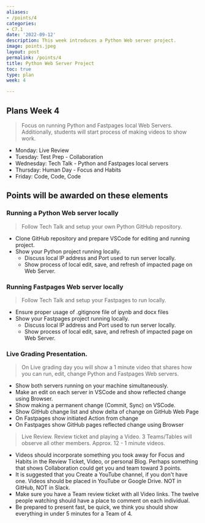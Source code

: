 ```yaml
---
aliases:
- /points/4
categories:
- C7.1
date: '2022-09-12'
description: This week introduces a Python Web server project.
image: points.jpeg
layout: post
permalink: /points/4
title: Python Web Server Project
toc: true
type: plan
week: 4

---
```


## Plans Week 4
> Focus on running Python and Fastpages local Web Servers.   Additionally, students will start process of making videos to show work.
- Monday: Live Review
- Tuesday: Test Prep - Collaboration
- Wednesday: Tech Talk - Python and Fastpages local servers
- Thursday: Human Day - Focus and Habits
- Friday: Code, Code, Code

## Points will be awarded on these elements
### Running a Python Web server locally
> Follow Tech Talk and setup your own Python GitHub repository.
- Clone GitHub repository and prepare VSCode for editing and running project.  
- Show your Python project running locally.
    - Discuss local IP address and Port used to run server locally.
    - Show process of local edit, save, and refresh of impacted page on Web Server.

### Running Fastpages Web server locally
> Follow Tech Talk and setup your Fastpages to run locally.  
- Ensure proper usage of .gitignore file of ipynb and docx files
- Show your Fastpages project running locally.
    - Discuss local IP address and Port used to run server locally.
    - Show process of local edit, save, and refresh of impacted page on Web Server.

### Live Grading Presentation.  
> On Live grading day you will show a 1 minute video that shares how you can run, edit, change Python and Fastpages Web servers.
- Show both servers running on your machine simultaneously.
- Make an edit on each server in VSCode and show reflected change using Browser.
- Show making a permanent change (Commit, Sync) on VSCode.
- Show GitHub change list and show delta of change on GitHub Web Page
- On Fastpages show initiated Action from change
- On Fastpages show GitHub pages reflected change using Browser
    
> Live Review.  Review ticket and playing a Video.  3 Teams/Tables will observe all other members.  Approx. 12 - 1 minute videos.
- Videos should incorporate something you took away for Focus and Habits in the Review Ticket, Video, or personal Blog.  Perhaps something that shows Collaboration could get you and team toward 3 points.
- It is suggested that you Create a YouTube channel, if you don't have one.  Videos should be placed in YouTube or Google Drive. NOT in GitHub, NOT in Slack.
- Make sure you have a Team review ticket with all Video links.  The twelve people watching should have a place to comment on each individual.
- Be prepared to present fast, be quick, we think you should show everything in under 5 minutes for a Team of 4.
